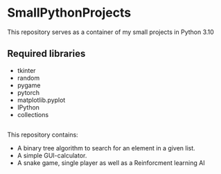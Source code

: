 # SmallPythonProjects
This repository serves as a container of my small projects in Python 3.10

## Required libraries
<ul>
  <li>tkinter</li>
  <li>random</li>
  <li>pygame</li>
  <li>pytorch</li>
  <li>matplotlib.pyplot</li>
  <li>IPython</li>
  <li>collections</li>
</ul>

##
This repository contains:
<ul>
  <li>A binary tree algorithm to search for an element in a given list.</li>
  <li>A simple GUI-calculator.</li>
  <li>A snake game, single player as well as a Reinforcment learning AI</li>
  
</ul>
